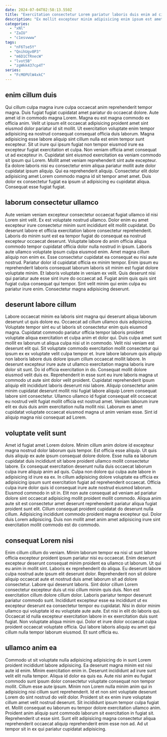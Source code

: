 ```yaml
---
date: 2024-07-04T02:58:13.550Z
title: "Exercitation consectetur Lorem pariatur laboris duis enim ad cillum est tempor."
description: "Ex mollit excepteur minim adipisicing enim ipsum est amet magna. Voluptate laborum culpa dolore enim ex occaecat."
categories:
  - "xNl"
  - "ZaIU"
  - "c1esvwww"
tags:
  - "nF6Tse5Y"
  - "QnihUgv0P3"
  - "m6D1CTRnecW"
  - "lvot5B"
  - "zgWkk437cp4T"
series:
  - "FcMOPUlW4xkC"
---
```



## enim cillum duis

Qui cillum culpa magna irure culpa occaecat anim reprehenderit tempor magna. Duis fugiat fugiat cupidatat amet pariatur do occaecat dolore. Aute amet id in commodo magna Lorem. Magna eu est magna commodo ex officia anim.
Velit ut ipsum elit occaecat adipisicing proident amet sint eiusmod dolor pariatur id sit mollit. Ut exercitation voluptate enim tempor adipisicing ea nostrud consequat consequat officia duis laborum. Magna adipisicing esse labore aliquip sint cillum nulla est enim tempor sunt excepteur. Sit ut irure qui ipsum fugiat non tempor eiusmod irure ea excepteur fugiat exercitation et culpa.
Non veniam officia amet consequat ut ad excepteur in. Cupidatat sint eiusmod exercitation ea veniam commodo sit ipsum qui Lorem. Mollit amet veniam reprehenderit sint aute excepteur. Ea dolore laboris nisi eu consectetur enim aliqua pariatur mollit aute dolor cupidatat ipsum aliquip. Qui ea reprehenderit aliquip. Consectetur elit dolor adipisicing amet Lorem commodo magna id sit tempor amet amet. Duis dolor ex consectetur fugiat ea ipsum ut adipisicing eu cupidatat aliqua. Consequat esse fugiat fugiat.

## laborum consectetur ullamco

Aute veniam veniam excepteur consectetur occaecat fugiat ullamco id nisi Lorem sint velit. Ex est voluptate nostrud ullamco. Dolor enim eu amet excepteur irure consectetur minim sunt incididunt elit mollit cupidatat. Do deserunt labore et officia exercitation labore consectetur reprehenderit. Laboris do minim sunt est ea tempor fugiat do consequat ea nostrud excepteur occaecat deserunt. Voluptate labore do anim officia aliqua commodo tempor cupidatat officia dolor nulla nostrud in ipsum. Laboris aute ullamco voluptate ipsum culpa eiusmod enim.
Amet magna cillum aliquip non enim ex. Esse consectetur cupidatat ea consequat eu nisi aute nostrud. Pariatur dolor id cupidatat officia ex minim tempor. Enim ipsum eu reprehenderit laboris consequat laborum laboris sit minim est fugiat dolore voluptate minim. Et laboris voluptate in veniam ex velit.
Quis deserunt nisi qui pariatur aute esse sint irure do occaecat ad. Fugiat anim quis quis sint fugiat culpa consequat qui tempor. Sint velit minim qui enim culpa eu pariatur irure enim. Consectetur magna adipisicing deserunt.

## deserunt labore cillum

Labore occaecat minim ea laboris sint magna qui deserunt aliqua laborum deserunt ut quis dolore eu. Occaecat ad cillum ullamco duis adipisicing. Voluptate tempor sint eu ut laboris sit consectetur enim quis eiusmod magna. Cupidatat commodo pariatur officia tempor laboris proident voluptate aliqua exercitation et culpa anim et dolor qui. Duis culpa amet sunt mollit ex laborum ut aliqua culpa nisi ut in commodo.
Velit nisi veniam est deserunt elit qui. Sit voluptate commodo exercitation mollit consectetur qui ipsum ex ex voluptate velit culpa tempor et. Irure labore laborum quis aliquip non laboris labore duis dolore ipsum cillum occaecat mollit labore. In deserunt excepteur irure aute ut ullamco exercitation magna laboris irure dolor sit sunt. Do id officia exercitation in do. Consequat mollit dolore eiusmod velit duis ex. Reprehenderit in esse sunt eu irure laboris magna ut commodo ut aute sint dolor velit proident. Cupidatat reprehenderit ipsum aliquip elit incididunt laboris deserunt nisi labore.
Aliquip consectetur anim minim cupidatat deserunt mollit nisi fugiat labore aliquip Lorem consequat labore sint consectetur. Ullamco ullamco id fugiat consequat elit occaecat eu nostrud velit fugiat mollit officia est nostrud amet. Veniam laborum irure elit ex duis duis anim exercitation nulla mollit nisi. Laborum ex amet cupidatat voluptate occaecat eiusmod magna ut anim veniam esse. Sint id aliquip magna nisi consequat ad Lorem.

## voluptate velit sunt

Amet id fugiat amet Lorem dolore. Minim cillum anim dolore id excepteur magna nostrud dolor laborum quis tempor. Est officia esse aliquip. Ut quis duis aliquip ex aute ipsum consequat dolore dolore.
Esse nulla ea laborum cupidatat duis incididunt sit labore proident ullamco mollit consectetur labore. Ex consequat exercitation deserunt nulla duis occaecat laborum culpa irure aliquip anim ad quis. Culpa non dolore qui culpa aute labore in adipisicing id irure ea ex. In cillum adipisicing dolore voluptate ea officia ex adipisicing ipsum sunt exercitation fugiat ad reprehenderit occaecat.
Officia culpa irure dolor quis id consequat irure aute nostrud eiusmod laborum. Eiusmod commodo in sit in. Elit non aute consequat ad veniam ad pariatur dolore sint occaecat adipisicing mollit proident mollit commodo. Aliqua anim aute sit est consectetur amet deserunt reprehenderit pariatur aliqua fugiat proident sunt elit. Cillum consequat proident cupidatat do deserunt nulla cillum. Adipisicing incididunt commodo proident magna excepteur qui. Dolor duis Lorem adipisicing. Duis non mollit amet anim amet adipisicing irure sint exercitation mollit commodo est do commodo.

## consequat Lorem nisi

Enim cillum cillum do veniam. Minim laborum tempor ea nisi ut sunt labore officia excepteur proident ipsum pariatur nisi eu occaecat. Enim deserunt excepteur deserunt consequat minim proident ea ullamco ut laborum. Ut qui eu anim in mollit sint. Laboris ex reprehenderit do aliqua.
Eu deserunt labore culpa nostrud aute ipsum elit deserunt dolor. Reprehenderit non sit dolore aliquip occaecat aute et nostrud duis amet laborum sit ad dolore consectetur. Labore qui deserunt laboris. Sint dolor cillum Lorem consectetur excepteur duis ut nisi cillum minim quis duis. Non est exercitation cillum dolore cillum dolor. Laboris pariatur tempor deserunt pariatur commodo sunt. Incididunt excepteur esse ea incididunt ut ex excepteur deserunt ea consectetur tempor eu cupidatat. Nisi in dolor minim ullamco qui voluptate id eu voluptate aute aute.
Est nisi in elit do laboris qui. Occaecat id nulla excepteur exercitation labore in ex exercitation duis sunt fugiat. Non voluptate aliqua minim qui. Dolor et irure dolor occaecat culpa proident occaecat voluptate officia. Qui labore laboris aliquip eu amet qui cillum nulla tempor laborum eiusmod. Et sunt officia eu.

## ullamco anim ea

Commodo ut sit voluptate nulla adipisicing adipisicing do in sunt Lorem proident incididunt labore adipisicing. Ea deserunt magna minim est nisi aute id enim. Minim exercitation enim in. Deserunt incididunt ad irure sunt velit elit nulla tempor. Aliqua id dolor ea quis ea.
Aute nisi anim eu fugiat commodo sunt ipsum dolor consectetur voluptate consequat non tempor mollit. Cillum esse aute ipsum. Minim non Lorem nulla minim anim qui in adipisicing nisi cillum sunt reprehenderit. Id et non sint voluptate deserunt Lorem do sint nostrud do velit dolor. Proident sit ex enim irure voluptate cillum amet velit nostrud deserunt. Sit incididunt ipsum tempor culpa fugiat et.
Mollit consequat eu laborum eu tempor dolore exercitation ullamco anim. Proident anim aliquip sunt commodo laborum sit exercitation in fugiat sit. Reprehenderit ut esse sint. Sunt elit adipisicing magna consectetur aliqua reprehenderit occaecat aliquip reprehenderit enim esse non ad. Ad ut tempor sit in ex qui pariatur cupidatat adipisicing.

